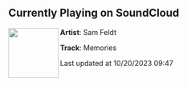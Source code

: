 ## Currently Playing on SoundCloud

[<img align="left" width="100" src="https://i1.sndcdn.com/artworks-ClGCrhdZxhvq-0-t500x500.jpg">](https://soundcloud.com/samfeldt/memories?in=radaarshow/sets/release-radaar-1)

**Artist**: Sam Feldt 

**Track**: Memories

Last updated at 10/20/2023 09:47
